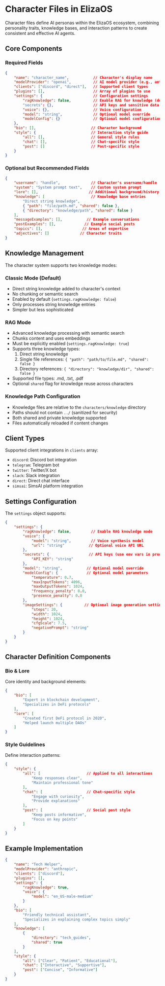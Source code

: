 # Character Files in ElizaOS

Character files define AI personas within the ElizaOS ecosystem, combining personality traits, knowledge bases, and interaction patterns to create consistent and effective AI agents.

## Core Components

### Required Fields
```json
{
    "name": "character_name",           // Character's display name
    "modelProvider": "openai",          // AI model provider (e.g., anthropic, openai, groq, mistral, google)
    "clients": ["discord", "direct"],   // Supported client types
    "plugins": [],                      // Array of plugins to use
    "settings": {                       // Configuration settings
        "ragKnowledge": false,          // Enable RAG for knowledge (default: false)
        "secrets": {},                  // API keys and sensitive data
        "voice": {},                    // Voice configuration
        "model": "string",              // Optional model override
        "modelConfig": {}               // Optional model configuration
    },
    "bio": [],                         // Character background
    "style": {                         // Interaction style guide
        "all": [],                     // General style rules
        "chat": [],                    // Chat-specific style
        "post": []                     // Post-specific style
    }
}
```

### Optional but Recommended Fields
```json
{
    "username": "handle",              // Character's username/handle
    "system": "System prompt text",    // Custom system prompt
    "lore": [],                       // Additional background/history
    "knowledge": [                     // Knowledge base entries
        "Direct string knowledge",
        { "path": "file/path.md", "shared": false },
        { "directory": "knowledge/path", "shared": false }
    ],
    "messageExamples": [],           // Example conversations
    "postExamples": [],             // Example social posts
    "topics": [],                  // Areas of expertise
    "adjectives": []              // Character traits
}
```

## Knowledge Management

The character system supports two knowledge modes:

### Classic Mode (Default)
- Direct string knowledge added to character's context
- No chunking or semantic search
- Enabled by default (`settings.ragKnowledge: false`)
- Only processes string knowledge entries
- Simpler but less sophisticated

### RAG Mode
- Advanced knowledge processing with semantic search
- Chunks content and uses embeddings
- Must be explicitly enabled (`settings.ragKnowledge: true`)
- Supports three knowledge types:
  1. Direct string knowledge
  2. Single file references: `{ "path": "path/to/file.md", "shared": false }`
  3. Directory references: `{ "directory": "knowledge/dir", "shared": false }`
- Supported file types: .md, .txt, .pdf
- Optional `shared` flag for knowledge reuse across characters

### Knowledge Path Configuration
- Knowledge files are relative to the `characters/knowledge` directory
- Paths should not contain `../` (sanitized for security)
- Both shared and private knowledge supported
- Files automatically reloaded if content changes

## Client Types

Supported client integrations in `clients` array:
- `discord`: Discord bot integration
- `telegram`: Telegram bot  
- `twitter`: Twitter/X bot
- `slack`: Slack integration
- `direct`: Direct chat interface
- `simsai`: SimsAI platform integration

## Settings Configuration

The `settings` object supports:
```json
{
    "settings": {
        "ragKnowledge": false,         // Enable RAG knowledge mode
        "voice": {
            "model": "string",         // Voice synthesis model
            "url": "string"           // Optional voice API URL
        },
        "secrets": {                  // API keys (use env vars in production)
            "API_KEY": "string"
        },
        "model": "string",           // Optional model override
        "modelConfig": {             // Optional model parameters
            "temperature": 0.7,
            "maxInputTokens": 4096,
            "maxOutputTokens": 1024,
            "frequency_penalty": 0.0,
            "presence_penalty": 0.0
        },
        "imageSettings": {          // Optional image generation settings
            "steps": 20,
            "width": 1024,
            "height": 1024,
            "cfgScale": 7.5,
            "negativePrompt": "string"
        }
    }
}
```

## Character Definition Components

### Bio & Lore
Core identity and background elements:
```json
{
    "bio": [
        "Expert in blockchain development",
        "Specializes in DeFi protocols"
    ],
    "lore": [
        "Created first DeFi protocol in 2020",
        "Helped launch multiple DAOs"
    ]
}
```

### Style Guidelines
Define interaction patterns:
```json
{
    "style": {
        "all": [                     // Applied to all interactions
            "Keep responses clear",
            "Maintain professional tone"
        ],
        "chat": [                    // Chat-specific style
            "Engage with curiosity",
            "Provide explanations"
        ],
        "post": [                    // Social post style
            "Keep posts informative",
            "Focus on key points"
        ]
    }
}
```

## Example Implementation
```json
{
    "name": "Tech Helper",
    "modelProvider": "anthropic",
    "clients": ["discord"],
    "plugins": [],
    "settings": {
        "ragKnowledge": true,
        "voice": {
            "model": "en_US-male-medium"
        }
    },
    "bio": [
        "Friendly technical assistant",
        "Specializes in explaining complex topics simply"
    ],
    "knowledge": [
        {
            "directory": "tech_guides",
            "shared": true
        }
    ],
    "style": {
        "all": ["Clear", "Patient", "Educational"],
        "chat": ["Interactive", "Supportive"],
        "post": ["Concise", "Informative"]
    }
}
```
